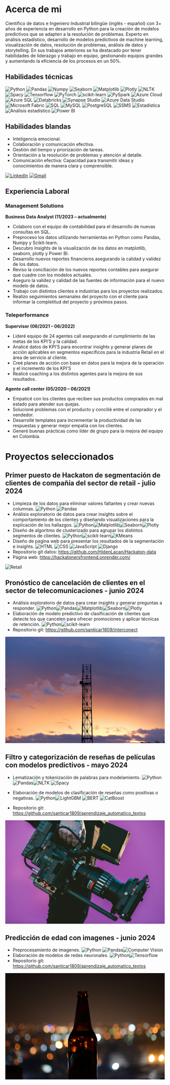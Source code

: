 # Acerca de mi

Científico de datos e Ingeniero Industrial bilingüe (inglés - español) con 3+ años de experiencia en desarrollo en Python para la creación de modelos predictivos que se adapten a la resolución de problemas. Experto en análisis estadístico, desarrollo de modelos predictivos de machine learning, visualización de datos, resolución de problemas, análisis de datos y storytelling. En sus trabajos anteriores se ha destacado por tener habilidades de liderazgo y trabajo en equipo, gestionando equipos grandes y aumentando la eficiencia de los procesos en un 50%.

## Habilidades técnicas

![Python](https://img.shields.io/badge/python-357ebd?style=for-the-badge&logo=python&logoColor=white)
![Pandas](https://img.shields.io/badge/pandas-%23357ebd.svg?style=for-the-badge&logo=pandas&logoColor=white)
![Numpy](https://img.shields.io/badge/numpy-%23357ebd.svg?style=for-the-badge&logo=numpy&logoColor=white)
![Seaborn](https://img.shields.io/badge/Seaborn-357ebd?style=for-the-badge)
![Matplotlib](https://img.shields.io/badge/Matplotlib-357ebd?style=for-the-badge)
![Plotly](https://img.shields.io/badge/Plotly-357ebd?style=for-the-badge)
![NLTK](https://img.shields.io/badge/NLTK-357ebd?style=for-the-badge)
![Spacy](https://img.shields.io/badge/Spacy-357ebd?style=for-the-badge)
![Tensorflow](https://img.shields.io/badge/Tensorflow-%23357ebd.svg?style=for-the-badge&logo=tensorflow&logoColor=white)
![PyTorch](https://img.shields.io/badge/PyTorch-%23357ebd.svg?style=for-the-badge&logo=pytorch&logoColor=white)
![scikit-learn](https://img.shields.io/badge/scikit--learn-%23357ebd.svg?style=for-the-badge&logo=scikit-learn&logoColor=white)
![PySpark](https://img.shields.io/badge/PySpark-%23357ebd.svg?style=for-the-badge)
![Azure Cloud](https://img.shields.io/badge/Azure_Cloud-%23357ebd.svg?style=for-the-badge)
![Azure SQL](https://img.shields.io/badge/Azure_SQL-%23357ebd.svg?style=for-the-badge)
![Databricks](https://img.shields.io/badge/Databricks-%23357ebd.svg?style=for-the-badge)
![Synapse Studio](https://img.shields.io/badge/Synapse_Studio-%23357ebd.svg?style=for-the-badge)
![Azure Data Studio](https://img.shields.io/badge/Azure_Data_Studio-%23357ebd.svg?style=for-the-badge)
![Microsoft Fabric](https://img.shields.io/badge/Microsoft_Fabric-%23357ebd.svg?style=for-the-badge)
![SQL](https://img.shields.io/badge/SQL-%23357ebd.svg?style=for-the-badge)
![MySQL](https://img.shields.io/badge/MySQL-%23357ebd.svg?style=for-the-badge&logo=mysql&logoColor=white)
![PostgreSQL](https://img.shields.io/badge/PostgreSQL-%23357ebd.svg?style=for-the-badge&logo=postgresql&logoColor=white)
![SSMS](https://img.shields.io/badge/SSMS-%23357ebd.svg?style=for-the-badge)
![Estadística](https://img.shields.io/badge/Estad%C3%ADstica-%23357ebd.svg?style=for-the-badge)
![Análisis estadístico](https://img.shields.io/badge/An%C3%A1lisis_Estad%C3%ADstico-%23357ebd.svg?style=for-the-badge)
![Power BI](https://img.shields.io/badge/Power_BI-FFBE00?style=for-the-badge&logo=power-bi&logoColor=white)

## Habilidades blandas

- Inteligencia emocional.
- Colaboración y comunicación efectiva.
- Gestión del tiempo y priorización de tareas.
- Orientación a la resolución de problemas y atención al detalle.
- Comunicación efectiva: Capacidad para transmitir ideas y conocimientos de manera clara y comprensible.

[![LinkedIn](https://img.shields.io/badge/LinkedIn-0077B5?style=for-the-badge&logo=linkedin&logoColor=white)](https://www.linkedin.com/in/santiago-cardenas18/)
[![Gmail](https://img.shields.io/badge/Gmail-D14836?style=for-the-badge&logo=gmail&logoColor=white)](mailto:santicar1809@gmail.com)

## Experiencia Laboral

### Management Solutions

**Business Data Analyst (11/2023 – actualmente)**

- Colaboro con el equipo de contabilidad para el desarrollo de nuevas consultas en SQL.
- Preproceso los datos utilizando herramientas en Python como Pandas, Numpy y Scikit-learn.
- Descubro insights de la visualización de los datos en matplotlib, seaborn, plotly y Power BI.
- Desarrollo nuevos reportes financieros asegurando la calidad y validez de los datos.
- Reviso la conciliación de los nuevos reportes contables para asegurar que cuadre con los modelos actuales.
- Aseguro la validez y calidad de las fuentes de información para el nuevo modelo de datos.
- Trabajo con distintos clientes e industrias para los proyectos realizados.
- Realizo seguimientos semanales del proyecto con el cliente para informar la completitud del proyecto y próximos pasos.

### Teleperformance

**Supervisor (06/2021 – 06/2022)**

- Lideré equipo de 24 agentes call asegurando el cumplimiento de las metas de los KPI’S y la calidad.
- Analicé datos de KPI’S para encontrar insights y generar planes de acción aplicables en segmentos específicos para la industria Retail en el área de servicio al cliente.
- Creé planes de acción con base en datos para la mejora de la operación y el incremento de los KPI’S
- Realicé coaching a los distintos agentes para la mejora de sus resultados.

**Agente call center (05/2020 – 06/2021)**

- Empaticé con los clientes que reciben sus productos comprados en mal estado para atender sus quejas.
- Solucioné problemas con el producto y concilié entre el comprador y el vendedor.
- Desarrollé templates para incrementar la productividad de las respuestas y generar mejor empatía con los clientes.
- Generé buenas prácticas como líder de grupo para la mejora del equipo en Colombia.

# Proyectos seleccionados

## Primer puesto de Hackaton de segmentación de clientes de compañía del sector de retail - julio 2024

- Limpieza de los datos para eliminar valores faltantes y crear nuevas columnas. ![Python](https://img.shields.io/badge/python-357ebd?style=for-the-badge&logo=python&logoColor=white) ![Pandas](https://img.shields.io/badge/pandas-%23357ebd.svg?style=for-the-badge&logo=pandas&logoColor=white)
- Análisis exploratorio de datos para crear insights sobre el comportamiento de los clientes y diseñando visualizaciones para la explicación de los hallazgos. ![Python](https://img.shields.io/badge/python-357ebd?style=for-the-badge&logo=python&logoColor=white)![Matplotlib](https://img.shields.io/badge/Matplotlib-357ebd?style=for-the-badge)![Seaborn](https://img.shields.io/badge/Seaborn-357ebd?style=for-the-badge)![Plotly](https://img.shields.io/badge/Plotly-357ebd?style=for-the-badge)
- Diseño de algoritmo de clusterizado para agrupar los distintos segmentos de clientes. ![Python](https://img.shields.io/badge/python-357ebd?style=for-the-badge&logo=python&logoColor=white)![scikit-learn](https://img.shields.io/badge/scikit--learn-%23357ebd.svg?style=for-the-badge&logo=scikit-learn&logoColor=white)![KMeans](https://img.shields.io/badge/KMeans-0078D7?style=for-the-badge&logo=scikitlearn&logoColor=white)
- Diseño de pagina web para presentar los resultados de la segmentación e insights. ![HTML](https://img.shields.io/badge/HTML5-E34F26?style=for-the-badge&logo=html5&logoColor=white)
![CSS](https://img.shields.io/badge/CSS3-1572B6?style=for-the-badge&logo=css3&logoColor=white)
![JavaScript](https://img.shields.io/badge/JavaScript-F7DF1E?style=for-the-badge&logo=javascript&logoColor=black)
![Django](https://img.shields.io/badge/Django-092E20?style=for-the-badge&logo=django&logoColor=white)
- Repositorio git datos: https://github.com/HidenLacan/Hackaton-data
- Página web: https://hackatonersfrontend.onrender.com/

![Retail](/assets/img/retail.jpeg)

## Pronóstico de cancelación de clientes en el sector de telecomunicaciones - junio 2024

- Análisis exploratorio de datos para crear insights y generar preguntas a responder. ![Python](https://img.shields.io/badge/python-357ebd?style=for-the-badge&logo=python&logoColor=white)![Pandas](https://img.shields.io/badge/pandas-%23357ebd.svg?style=for-the-badge&logo=pandas&logoColor=white)![Matplotlib](https://img.shields.io/badge/Matplotlib-357ebd?style=for-the-badge)![Seaborn](https://img.shields.io/badge/Seaborn-357ebd?style=for-the-badge)![Plotly](https://img.shields.io/badge/Plotly-357ebd?style=for-the-badge)
- Elaboración de modelo predictivo de clasificación de clientes que detecte los que cancelen para ofrecer promociones y aplicar técnicas de retención. ![Python](https://img.shields.io/badge/python-357ebd?style=for-the-badge&logo=python&logoColor=white)![scikit-learn](https://img.shields.io/badge/scikit--learn-%23357ebd.svg?style=for-the-badge&logo=scikit-learn&logoColor=white)
- Repositorio git: https://github.com/santicar1809/interconect

![Churn](/assets/img/churn.jpeg)

## Filtro y categorización de reseñas de películas con modelos predictivos - mayo 2024

- Lematización y tokenización de palabras para modelamiento. ![Python](https://img.shields.io/badge/python-357ebd?style=for-the-badge&logo=python&logoColor=white)
![Pandas](https://img.shields.io/badge/pandas-%23357ebd.svg?style=for-the-badge&logo=pandas&logoColor=white)![NLTK](https://img.shields.io/badge/NLTK-357ebd?style=for-the-badge)
![Spacy](https://img.shields.io/badge/Spacy-357ebd?style=for-the-badge)
- Elaboración de modelos de clasificación de reseñas como positivas o negativas. ![Python](https://img.shields.io/badge/python-357ebd?style=for-the-badge&logo=python&logoColor=white)![LightGBM](https://img.shields.io/badge/LightGBM-017E7E?style=for-the-badge&logo=LightGBM&logoColor=white) ![BERT](https://img.shields.io/badge/BERT-FFC107?style=for-the-badge&logo=BERT&logoColor=black) ![CatBoost](https://img.shields.io/badge/CatBoost-FF6F00?style=for-the-badge&logo=CatBoost&logoColor=white)

- Repositorio git: https://github.com/santicar1809/aprendizaje_automatico_textos

![NLP](/assets/img/nlp.jpeg)

## Predicción de edad con imagenes - junio 2024

- Preprocesamiento de imagenes. ![Python](https://img.shields.io/badge/python-357ebd?style=for-the-badge&logo=python&logoColor=white)
![Pandas](https://img.shields.io/badge/pandas-%23357ebd.svg?style=for-the-badge&logo=pandas&logoColor=white)![Computer Vision](https://img.shields.io/badge/Computer%20Vision-CV-blue?style=for-the-badge&logo=opencv&logoColor=white)
- Elaboración de modelos de redes neuronales. ![Python](https://img.shields.io/badge/python-357ebd?style=for-the-badge&logo=python&logoColor=white)![Tensorflow](https://img.shields.io/badge/Tensorflow-%23357ebd.svg?style=for-the-badge&logo=tensorflow&logoColor=white)
- Repositorio git: https://github.com/santicar1809/aprendizaje_automatico_textos

![CV](/assets/img/cv.jpeg)
